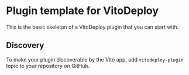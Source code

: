 # Plugin template for VitoDeploy

This is the basic skeleton of a VitoDeploy plugin that you can start with.

## Discovery

To make your plugin discoverable by the Vito app, add `vitodeploy-plugin` topic to your repository on GitHub.
